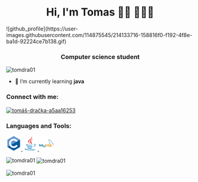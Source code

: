 <h1 align="center">Hi, I'm Tomas 👋🏻 👨🏼‍💻</h1>
![github_profile](https://user-images.githubusercontent.com/114875545/214133716-158816f0-f192-4f8e-ba1d-92224ce7b138.gif)
<h3 align="center">Computer science student</h3>

<p align="left"> <img src="https://komarev.com/ghpvc/?username=tomdra01&label=Profile%20views&color=0e75b6&style=flat" alt="tomdra01" /> </p>

- 🌱 I’m currently learning **java**

<h3 align="left">Connect with me:</h3>
<p align="left">
<a href="https://linkedin.com/in/tomáš-dračka-a5aa16253" target="blank"><img align="center" src="https://raw.githubusercontent.com/rahuldkjain/github-profile-readme-generator/master/src/images/icons/Social/linked-in-alt.svg" alt="tomáš-dračka-a5aa16253" height="30" width="40" /></a>
</p>

<h3 align="left">Languages and Tools:</h3>
<p align="left"> <a href="https://www.cprogramming.com/" target="_blank" rel="noreferrer"> <img src="https://raw.githubusercontent.com/devicons/devicon/master/icons/c/c-original.svg" alt="c" width="40" height="40"/> </a> <a href="https://www.java.com" target="_blank" rel="noreferrer"> <img src="https://raw.githubusercontent.com/devicons/devicon/master/icons/java/java-original.svg" alt="java" width="40" height="40"/> </a> <a href="https://www.mysql.com/" target="_blank" rel="noreferrer"> <img src="https://raw.githubusercontent.com/devicons/devicon/master/icons/mysql/mysql-original-wordmark.svg" alt="mysql" width="40" height="40"/> </a> </p>

<p><img align="left" src="https://github-readme-stats.vercel.app/api/top-langs?username=tomdra01&show_icons=true&locale=en&layout=compact" alt="tomdra01" /></p>

<p>&nbsp;<img align="center" src="https://github-readme-stats.vercel.app/api?username=tomdra01&show_icons=true&locale=en" alt="tomdra01" /></p>

<p><img align="center" src="https://github-readme-streak-stats.herokuapp.com/?user=tomdra01&" alt="tomdra01" /></p>
